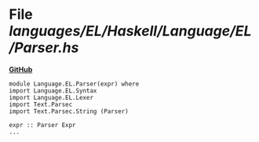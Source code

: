 # File _languages/EL/Haskell/Language/EL/Parser.hs_
**[GitHub](https://github.com/softlang/yas/blob/master/languages/EL/Haskell/Language/EL/Parser.hs)**
```
module Language.EL.Parser(expr) where
import Language.EL.Syntax
import Language.EL.Lexer
import Text.Parsec
import Text.Parsec.String (Parser)

expr :: Parser Expr
...
```
